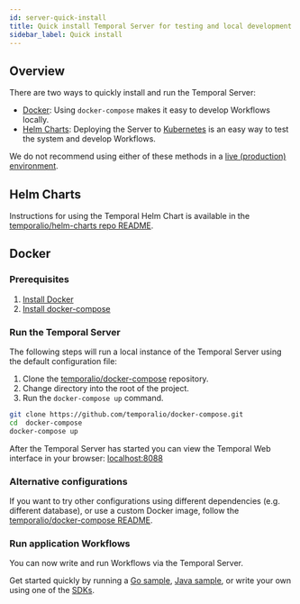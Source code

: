 ```yaml
---
id: server-quick-install
title: Quick install Temporal Server for testing and local development
sidebar_label: Quick install
---
```


## Overview

There are two ways to quickly install and run the Temporal Server:

- [Docker](#docker): Using `docker-compose` makes it easy to develop Workflows locally.
- [Helm Charts](#helm-charts): Deploying the Server to [Kubernetes](https://kubernetes.io/) is an easy way to test the system and develop Workflows.

We do not recommend using either of these methods in a [live (production) environment](/docs/server-production-deployment).

## Helm Charts

Instructions for using the Temporal Helm Chart is available in the [temporalio/helm-charts repo README](https://github.com/temporalio/helm-charts).

## Docker

### Prerequisites

1. [Install Docker](https://docs.docker.com/engine/install)
2. [Install docker-compose](https://docs.docker.com/compose/install)

### Run the Temporal Server

The following steps will run a local instance of the Temporal Server using the default configuration file:

1. Clone the [temporalio/docker-compose](https://github.com/temporalio/docker-compose) repository.
2. Change directory into the root of the project.
3. Run the `docker-compose up` command.

```bash
git clone https://github.com/temporalio/docker-compose.git
cd  docker-compose
docker-compose up
```

After the Temporal Server has started you can view the Temporal Web interface in your browser: [localhost:8088](http://localhost:8088/)

### Alternative configurations

If you want to try other configurations using different dependencies (e.g. different database), or use a custom Docker image, follow the [temporalio/docker-compose README](https://github.com/temporalio/docker-compose/blob/main/README.md).

### Run application Workflows

You can now write and run Workflows via the Temporal Server.

Get started quickly by running a [Go sample](https://github.com/temporalio/samples-go), [Java sample](https://github.com/temporalio/samples-java), or write your own using one of the [SDKs](/docs/sdks-introduction).
